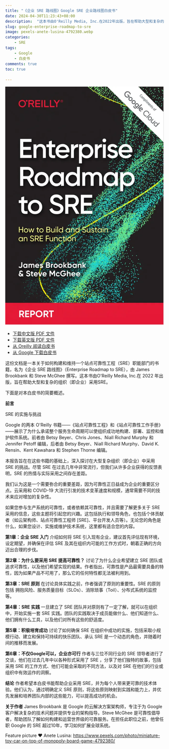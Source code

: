 ```yaml
---
title: "《企业 SRE 路线图》Google SRE 企业路线图白皮书"
date: 2024-04-30T11:23:43+08:00
description:  "这本书由O'Reilly Media, Inc.在2022年出版，旨在帮助大型和复杂的组织（即企业）采用SRE。"
slug: google-enterprise-roadmap-to-sre
image: pexels-anete-lusina-4792380.webp
categories:
    - SRE
tags:
    - Google
    - 白皮书
comments: true
toc: true

---
```


![Enterprise roadmap to SRE](2024-04-30_11-55-54.webp)

* [下载中文版 PDF 文件](/wp/enterprise-roadmap-to-sre-cn.pdf)
* [下载英文版 PDF 文件](/wp/enterprise-roadmap-to-sre.pdf)
* [从 Oreilly 阅读白皮书](https://www.oreilly.com/library/view/enterprise-roadmap-to/9781098117740/)
* [从 Google 下载白皮书](https://sre.google/resources/practices-and-processes/enterprise-roadmap-to-sre/)

这份文档是一本关于如何构建和维持一个站点可靠性工程（SRE）职能部门的书籍，名为《企业 SRE 路线图》（Enterprise Roadmap to SRE），由 James Brookbank 和 Steve McGhee 撰写。这本书由O'Reilly Media, Inc.在 2022 年出版，旨在帮助大型和复杂的组织（即企业）采用SRE。

下面是对本白皮书的简要概述。

**前言**

SRE 的实施与挑战

Google 的两本 O'Reilly 书籍——《站点可靠性工程》和《站点可靠性工作手册》——展示了为什么承诺整个服务生命周期可以使组织成功地构建、部署、监控和维护软件系统。前者由 Betsy Beyer、Chris Jones、Niall Richard Murphy 和 Jennifer Petoff 编辑，后者由 Betsy Beyer、Niall Richard Murphy、David K. Rensin、Kent Kawahara 和 Stephen Thorne 编辑。

本报告旨在在这些书籍的基础上，深入探讨在大型复杂组织（即企业）中采用 SRE 的挑战。尽管 SRE 在过去几年中非常流行，但我们从许多企业获得的反馈表明，SRE 的热情与实际采用之间存在差距。

我们认为这是一个需要弥合的重要差距，因为可靠性正日益成为企业的重要区分点。云采用和 COVID-19 大流行引发的技术变革速度和规模，通常需要不同的技术来应对增加的复杂性。

如果您参与生产系统的可靠性，或者依赖其可靠性，并且需要了解更多关于 SRE 采用的信息，这些主题将引起您的兴趣。这包括执行和领导角色，也包括个体贡献者（如云架构师、站点可靠性工程师 [SRE]、平台开发人员等）。无论您的角色是什么，如果您设计、实施或维护技术系统，这里都有适合您的内容。

**第1章：企业 SRE 入门**
介绍如何将 SRE 引入现有企业，建议首先评估现有环境，设定期望，并确保在评估 SRE 及其在组织内可能的工作方式时，朝着正确的方向迈出合理的步伐。

**第2章：为什么要采用 SRE 提高可靠性？**
讨论了为什么企业希望建立 SRE 团队或追求可靠性，以及他们希望实现的结果。作者指出，可靠性是产品最需要具备的特性，因为如果产品不可用了，那么它的任何特性都无法被利用到。

**第3章：SRE 原则**
在讨论具体实践之前，作者强调了原则的重要性。SRE 的原则包括 拥抱风险、服务质量目标（SLOs）、消除琐事（Toil）、分布式系统的监控等。

**第4章：SRE 实践**
一旦建立了 SRE 团队并对原则有了一定了解，就可以在组织中，开始实施一套 SRE 实践。团队的实践取决于成员能做什么、他们知道什么、他们拥有什么工具，以及他们对所有这些的舒适度。

**第5章：积极培育成功**
讨论了如何确保 SRE 在组织中成功的实施，包括采取小规模行动、建立和保持可持续的快乐团队、承认 SRE 是一个动态的角色，并随着时间的推移而发展。

**第6章：不仅Google可以，企业亦可行**
作者与三位不同行业的 SRE 领导者进行了交谈，他们在过去几年中以各种形式采用了 SRE ，分享了他们独特的故事，包括采用 SRE 的工作方式、他们可能会采取的不同方法，以及对 SRE 在他们的行业或组织中有效运作的洞察。

**结论**
作者希望本白皮书能帮助企业采用 SRE，并为每个人带来更可靠的技术体验。他们认为，通过明确定义 SRE 原则，将这些原则映射到实践和能力上，并优先发展和培养团队内部的这些能力，可以提高成功的机会。

**关于作者**
James Brookbank 是 Google 的云解决方案架构师，专注于为 Google 客户解决复杂的技术问题并提供专业的架构指导。Steve McGhee 是可靠性倡导者，帮助团队了解如何构建和运营世界级的可靠服务。在担任此职位之前，他曾任职 Google 的 SRE 超过10年，学习如何扩展全球系统。

Feature picture ❤️ Anete Lusina: <https://www.pexels.com/photo/miniature-toy-car-on-top-of-monopoly-board-game-4792380/>
